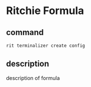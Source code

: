 # Ritchie Formula

## command

```bash
rit terminalizer create config
```

## description

description of formula
